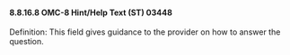 #### 8.8.16.8 OMC-8 Hint/Help Text (ST) 03448

Definition: This field gives guidance to the provider on how to answer the question.
